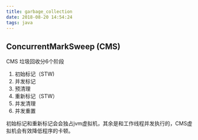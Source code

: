 ```yaml
---
title: garbage_collection
date: 2018-08-20 14:54:24
tags: java 
---
```


## ConcurrentMarkSweep (CMS)

CMS 垃圾回收分6个阶段

1. 初始标记（STW)
2. 并发标记
3. 预清理
4. 重新标记（STW）
5. 并发清理
6. 并发重置

初始标记和重新标记会会独占jvm虚拟机，其余是和工作线程并发执行的，CMS虚拟机会有效降低程序的卡顿。